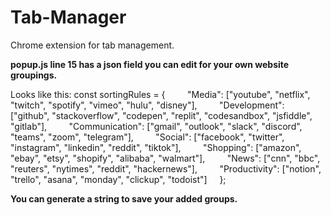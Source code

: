 # Tab-Manager
Chrome extension for tab management.

**popup.js line 15 has a json field you can edit for your own website groupings.**

Looks like this:
const sortingRules = {
        "Media": ["youtube", "netflix", "twitch", "spotify", "vimeo", "hulu", "disney"],
        "Development": ["github", "stackoverflow", "codepen", "replit", "codesandbox", "jsfiddle", "gitlab"],
        "Communication": ["gmail", "outlook", "slack", "discord", "teams", "zoom", "telegram"],
        "Social": ["facebook", "twitter", "instagram", "linkedin", "reddit", "tiktok"],
        "Shopping": ["amazon", "ebay", "etsy", "shopify", "alibaba", "walmart"],
        "News": ["cnn", "bbc", "reuters", "nytimes", "reddit", "hackernews"],
        "Productivity": ["notion", "trello", "asana", "monday", "clickup", "todoist"]
    };

**You can generate a string to save your added groups.**
